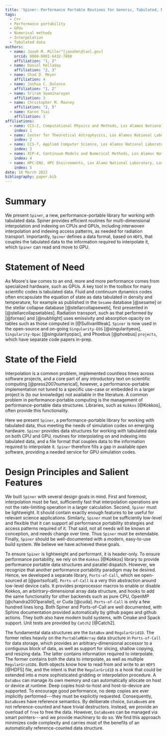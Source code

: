 ```yaml
---
title: 'Spiner: Performance Portable Routines for Generic, Tabulated, Multi-Dimensional Data'
tags:
  - C++
  - Performance portability
  - GPUs
  - Numerical methods
  - Interpolation
  - Tabulated data
authors:
  - name: Jonah M. Miller^[jonahm\@lanl.gov]
    orcid: 0000-0001-6432-7860
    affiliation: "1, 2"
  - name: Daniel Holladay
    affiliation: "2, 3"
  - name: Chad D. Meyer
    affiliation: 4
  - name: Joshua C. Dolence
    affiliation: "1, 2"
  - name: Sriram Swaminarayan
    affiliation: 3
  - name: Christopher M. Mauney
    affiliation: "2, 5"
  - name: Karen Tsai
    affiliation: 3
affiliations:
  - name: CCS-2, Computational Physics and Methods, Los Alamos National Laboratory, Los Alamos, NM
    index: 1
  - name: Center for Theoretical Astrophysics, Los Alamos National Laboratory, Los Alamos, NM
    index: 2
  - name: CCS-7, Applied Computer Science, Los Alamos National Laboratory, Los ALamos, NM
    index: 3
  - name: XCP-4, Continuum Models and Numerical Methods, Los Alamos National Laboratory, Los ALamos, NM
    index: 4
  - name: HPC-ENV, HPC Environments, Los Alamo National Laboratory, Los Alamos, NM
    index: 5
date: 16 March 2022
bibliography: paper.bib
---
```


# Summary

We present `Spiner`, a new, performance-portable library for working
with tabulated data. Spiner provides efficient routines for
multi-dimensional interpolation and indexing on CPUs and GPUs,
including interwoven interpolation and indexing access patterns, as
needed for radiation transport. Importantly, `Spiner` defines a data
format, based on `HDF5`, that couples the tabulated data to the
information required to interpolate it, which `Spiner` can read and move
to GPU.

# Statement of Need

As Moore's law comes to an end, more and more performance comes from
specialized hardware, such as GPUs. A key tool in the toolbox for many
scientific codes is tabulated data. Fluid and continuum dynamics codes
often encapsulate the equation of state as data tabulated in density
and temperature, for example as published in the `Sesame` database
[@sesame] or the stellar collapse database [@stellarcollapseweb],
first presented in [@stellarcollapsetables]. Radiation transport, such
as that performed by [@fornax] and [@nubhlight] uses emissivity and
absorption opacity on tables such as those computed in
[@SullivanWeak]. `Spiner` is now used in the open-source and on-going
`Singularity-EOS` [@singularityeos], `Singularity-Opac`
[@singularityopac], and Phoebus [@phoebus] `projects`, which have
separate code papers in-prep.

# State of the Field

Interpolation is a common problem, implemented countless times across
software projects, and a core part of any introductory text on
scientific computing [@press2007numerical], however, a
performance-portable implementation not tuned to a specific use-case
or embedded in a larger project is (to our knowledge) not available in
the literature. A common problem in performance-portable computing is
the management of performance-portable data structures. Libraries,
such as `Kokkos` [@Kokkos], often provide this functionality.

Here we present `Spiner`, a performance-portable library for working
with tabulated data, thus meeting the needs of simulation codes on
emerging hardware. `Spiner` provides data structures for working with
tabulated data on both CPU and GPU, routines for interpolating on and
indexing into tabulated data, and a file format that couples data to
the information required to interpolate it. `Spiner` therefore fills a
gap in available open software, providing a needed service for GPU
simulation codes.

# Design Principles and Salient Features

We built `Spiner` with several design goals in mind. First and
foremost, interpolation must be fast, sufficiently fast that
interpolation operations are not the rate-limiting operation in a
larger calculation. Second, `Spiner` must be lightweight. It should
contain exactly enough features to be useful for relevant science
applications. Similarly, `Spiner` must be sufficiently low-level and
flexible that it can support all performance portability strategies
and access patterns required of it. That said, not all needs will be
known at conception, and needs change over time. Thus `Spiner` must be
extendable. Finally, `Spiner` should be well-documented with a modern,
easy-to-use build system. We believe we have achieved these goals.

To ensure `Spiner` is lightweight and performant, it is
header-only. To ensure performance portability, we rely on the
`Kokkos` [@Kokkos] library to provide performance portable data
structures and parallel dispatch. However, we recognize that another
performance portability paradigm may be desired. Hence, we developed a
separate library, `Ports-of-Call`, which we open-sourced at
[@portsofcall]. `Ports-of-Call` is a very thin abstraction around
low-level device calls. It provides preprocessor macros to enable or
disable Kokkos, an arbirtrary-dimensional array data structure, and
hooks to add the same functionality for other backends such as pure
CPU, OpenMP [@chandra2001parallel], or Cuda [@cuda]. `Ports-of-Call`
is only a few hundred lines long. Both Spiner and Ports-of-Call are
well documented, with Sphinx documentation provided automatically by
github pages and github actions. They both also have modern build
systems, with Cmake and Spack support. Unit tests are provided by
`Catch2` [@Catch2].

The fundamental data structures are the `DataBox` and
`RegularGrid1D`. The former relies heavily on the `PortableMDArray`
data structure in `Ports-of-Call` for data storage, which provides an
arbitrary-dimensional accessor to a contiguous block of data, as well
as support for slicing, shallow copying, and resizing data. The latter
contains information required to interpolate. The former contains both
the data to interpolate, as well as multiple `RegularGrid1D`s. Both
objects know how to read from and write to an `HDF5` [@HDF5] file, and
the intent is that the `RegularGrid1D` is a hook that could be
extended into a more sophisticated gridding or interpolation
procedure. A `DataBox` can manage its own memory and can automatically
allocate on host or device at runtime. Deep copies host-to-host and
host-to-device are supported. To encourage good performance, no deep
copies are ever implicitly performed---they must be explicitly
requested. Consequently, `DataBox`es have reference semantics. By
deliberate choice, `DataBox`es are not reference-counted and have
trivial destructors. Instead, we provide an overload of `free` to free
the data. However, `DataBox`es can be managed via smart pointers---and
we provide machinery to do so. We find this approach minimizes code
complexity and carries most of the benefits of an automatically
reference-counted data structure.
